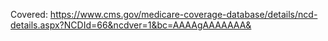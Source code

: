 Covered:
https://www.cms.gov/medicare-coverage-database/details/ncd-details.aspx?NCDId=66&ncdver=1&bc=AAAAgAAAAAAA&
